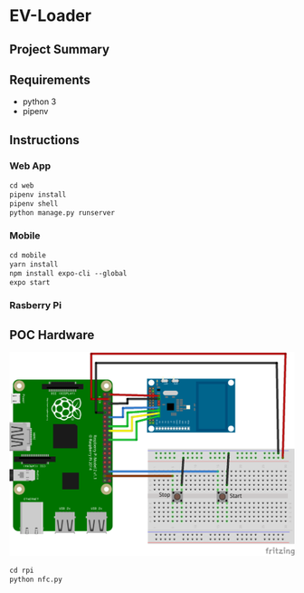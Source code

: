 EV-Loader
==========


## Project Summary


## Requirements
* python 3
* pipenv


## Instructions

### Web App
```
cd web
pipenv install
pipenv shell
python manage.py runserver
```
### Mobile
```
cd mobile
yarn install
npm install expo-cli --global
expo start
```
### Rasberry Pi
## POC Hardware
![alt text](./rpi/docs/images/Wiring.png)
```
cd rpi
python nfc.py
```